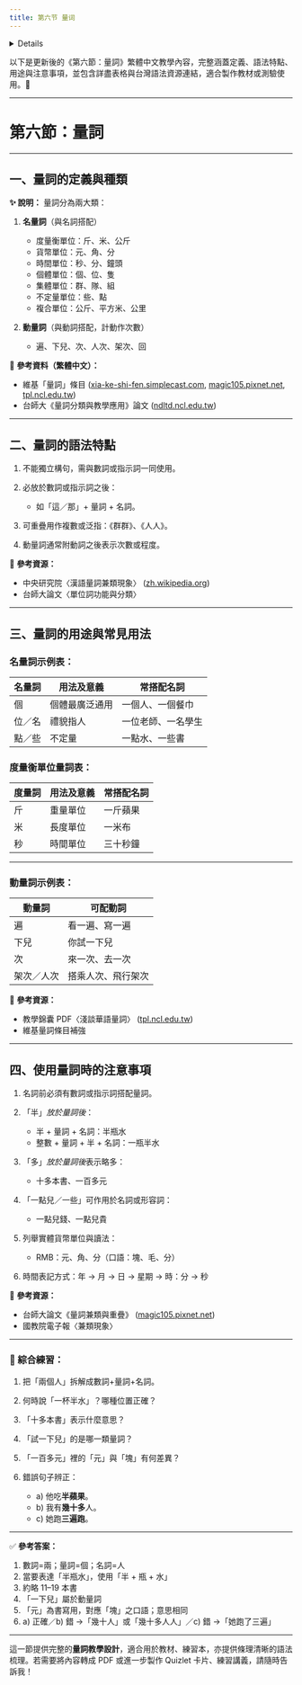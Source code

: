 ```yaml
---
title: 第六节 量词
---
```


<details>

```md

# 第六节 量词

## 一，量词的定义和种类

### （一）名量词

- 度量衡单位
- 货币单位
- 时间单位
- 个体单位
- 集体单位
- 不定量单位
- 复合单位

### （二）动量词

## 二，量词的语法特点

### （一）ไม่สามาถทำหน้าที่เป้ฯส่วนประกอบของประโยคได้โดยลำพัง

### （二）ต้องใช้ข้างหลังคำบอกจำนวนหรือคำนิยมสรรพนาม (คำสรรพนามชี้ระยะ)

### （三）คำลักษณะนามสามารถซ้ำคำได้

## 三，量词的用途

## 四，使用量词时需要注意的几个问题

### （一）关于名量词

常用名量词和常用名词举例

a table of with 3 columns -- 名量词 / 用法及意义 / 常用名词举例

another table with the same 3 columns, with heading 度量衡单位量词

1. ~个
2. ~位，~名
3. ~点，~些
4. คำนามที่มีลักษณะคำสรรพนาม ข้างหน้าไม่สามารถใช้คำลักษณะนามได้อีก
5. คำลักษณะนามหน่วยชั่งตวงวัดบางคำ สามารถใช้เชื่อมต่อกันได้ เรียกว่าเป็นคำลักษณะนามแบบคำผสม
6. คำลักษณะนามนับนามที่ซ้ำคำมักทำหน้าที่เป็นคำประธาน หรือเป็นบทขยายนามในส่วนของบทประธาน

### （二）关于动量词

a table with 2 columns -- 动量词 / 可以和量词搭配的动词

1. คำลักษณะนามนับการกระทำส่วนใหญ่จะใช้หลังคำกริยา เพื่อทำหน้าที่เป็นบทเสริมกริยา เพื่อแสดงจำนวน
2. ~遍
3. ~下儿
   1. แสดงหน่วยนับการกระทำที่ชัดเจน
   2. 一下儿
4. คำลักษณะนามนับการกระทำที่ซ้ำคำ
5. คำลักษณะนามนับการกระทำบางคำ สามารถใช้หลังคำลักษณะนามนับนามได้ เช่น 架次，人次

### （三）ตำแหน่งของคำลักษณะนาม กับ คำบอกจำนวน 半

1. เมื่อคำลักษณะนามใช้หลัง 半 จะแสดงถึงครึ่งหนึ่งของจำนวนนับ
   1. 半 + คำลักษณะนาม + (คำนาม)
   2. 半 + คำนามที่มีลักษณะคำลักษณะนาม
2. เมื่อหน้าคำลักษณะนามมีเลขจำนวนเต็ม 半 ต้องวางหลังคำลักษณะนาม
   1. เลขจำนวนเต็ม + คำลักษณะนาม + 半 + (คำนาม)
   2. เลขจำนวนเต็ม + คำลักษณะนามที่มีลักษณะนาม + 半

### （四）ตำแหน่ง กับ 多

1. 十，百，千，万
   1. เลขจำนวนเต็ม (หลักหน่วยคือ 0) + 多 + คำลักษณะนาม + (คำนาม)
   2. เลขจำนวนเต็ม (หลักหน่วยคือ 0) + 多 + คำนามที่มีลักษณะคำลักษณะนาม
2. จำนวนประมาณไม่ถึงจำนวนเต็มที่ถัดไป (+1)
   1. เลขจำนวนเต็ม (หลักหน่วยคือ 1-9) + คำลักษณะนาม + 多 + (คำนาม)
   2. เลขจำนวนเต็ม (หลักหน่วยคือ 1-9) + คำนามที่มีลักษณะคำลักษณะนาม + 多

### （五）一点儿，一些

1. ใช้หน้าคำนามเป็นบทขยายนาม
2. ใช้หลังคำคุณศัพท์เป็นบทเสริมบทกริยา
3. ละ 一 ได้
4. ไม่สามารถใช้หน้าคำคุณศัพท์หรือคำกริยา เพื่อทำหน้าที่เป้นบทขยายบทกริยาได้

### （六）วิธีนับเงิน

1. เงินตราของจีนคือ RMB ซึ่งมีหน่วยเงินเป็น 元，角，分 หรือ 块，毛，分
2. หากใช้เลขอารบิคเขียนจำนวนเงิน ข้างหลังต้องใช้ 元 เสมอ
   1. คำนาม 钱 ที่อยู่หลังจำนวนเงิน ในภาษาพูดมักจะไม่ใช้
3. ภาษาพูดมักใช้ 块，毛，分 และมักละหน่วยสุดท้าย

### （七）วิธีนับเวลา

1. วิธีนับจุดเวลาของวันเดือนปี
   1. ปี
   2. เดือน
   3. วันที่
   4. สัปดาห์ 星期，礼拜
   5. ลำดับวันเวลาในภาษาจีน คือ ปี เดือน วันที่
   6. การกล่าวถึงวันเดือนปีเกิดของบุคคล
2. วิธีนับช่วงเวลา
   1. ปี
   2. เดือน
   3. วัน
   4. สัปดาห์
   5. 上午，下午，晚上
3. วิธีนับเวลานาฬิกา
   1. 点
   2. 分
   3. 秒
4. คำบอกช่วงเวลา
   1. 小时，钟头
   2. 分，秒

```
</details>

以下是更新後的《第六節：量詞》繁體中文教學內容，完整涵蓋定義、語法特點、用途與注意事項，並包含詳盡表格與台灣語法資源連結，適合製作教材或測驗使用。🌟

---

# 第六節：量詞

---

## 一、量詞的定義與種類

**✨ 說明：**
量詞分為兩大類：

1. **名量詞**（與名詞搭配）

   * 度量衡單位：斤、米、公斤
   * 貨幣單位：元、角、分
   * 時間單位：秒、分、鐘頭
   * 個體單位：個、位、隻
   * 集體單位：群、隊、組
   * 不定量單位：些、點
   * 複合單位：公斤、平方米、公里

2. **動量詞**（與動詞搭配，計動作次數）

   * 遍、下兒、次、人次、架次、回

📘 **參考資料（繁體中文）：**

* 維基「量詞」條目 ([xia-ke-shi-fen.simplecast.com][1], [magic105.pixnet.net][2], [tpl.ncl.edu.tw][3])
* 台師大《量詞分類與教學應用》論文 ([ndltd.ncl.edu.tw][4])

---

## 二、量詞的語法特點

1. 不能獨立構句，需與數詞或指示詞一同使用。
2. 必放於數詞或指示詞之後：

   * 如「這／那」+ 量詞 + 名詞。
3. 可重疊用作複數或泛指：《群群》、《人人》。
4. 動量詞通常附動詞之後表示次數或程度。

📘 **參考資源：**

* 中央研究院〈漢語量詞兼類現象〉 ([zh.wikipedia.org][5])
* 台師大論文〈單位詞功能與分類〉&#x20;

---

## 三、量詞的用途與常見用法

### 名量詞示例表：

| 名量詞 | 用法及意義   | 常搭配名詞     |
| --- | ------- | --------- |
| 個   | 個體最廣泛通用 | 一個人、一個餐巾  |
| 位／名 | 禮貌指人    | 一位老師、一名學生 |
| 點／些 | 不定量     | 一點水、一些書   |

### 度量衡單位量詞表：

| 度量詞 | 用法及意義 | 常搭配名詞 |
| --- | ----- | ----- |
| 斤   | 重量單位  | 一斤蘋果  |
| 米   | 長度單位  | 一米布   |
| 秒   | 時間單位  | 三十秒鐘  |

---

### 動量詞示例表：

| 動量詞   | 可配動詞      |
| ----- | --------- |
| 遍     | 看一遍、寫一遍   |
| 下兒    | 你試一下兒     |
| 次     | 來一次、去一次   |
| 架次／人次 | 搭乘人次、飛行架次 |

📘 **參考資源：**

* 教學錦囊 PDF〈淺談華語量詞〉 ([tpl.ncl.edu.tw][3])
* 維基量詞條目補強&#x20;

---

## 四、使用量詞時的注意事項

1. 名詞前必須有數詞或指示詞搭配量詞。
2. 「半」*放於量詞後*：

   * 半 + 量詞 + 名詞：半瓶水
   * 整數 + 量詞 + 半 + 名詞：一瓶半水
3. 「多」*放於量詞後*表示略多：

   * 十多本書、一百多元
4. 「一點兒／一些」可作用於名詞或形容詞：

   * 一點兒錢、一點兒貴
5. 列舉實體貨幣單位與讀法：

   * RMB：元、角、分（口語：塊、毛、分）
6. 時間表記方式：年 → 月 → 日 → 星期 → 時：分 → 秒

📘 **參考資源：**

* 台師大論文《量詞兼類與重疊》 ([magic105.pixnet.net][2])
* 國教院電子報〈兼類現象〉&#x20;

---

### 📝 綜合練習：

1. 把「兩個人」拆解成數詞+量詞+名詞。
2. 何時說「一杯半水」？哪種位置正確？
3. 「十多本書」表示什麼意思？
4. 「試一下兒」的是哪一類量詞？
5. 「一百多元」裡的「元」與「塊」有何差異？
6. 錯誤句子辨正：

   * a) 他吃**半蘋果**。
   * b) 我有**幾十多**人。
   * c) 她跑**三遍跑**。

---

✅ **參考答案：**

1. 數詞=兩；量詞=個；名詞=人
2. 當要表達「半瓶水」，使用「半 + 瓶 + 水」
3. 約略 11–19 本書
4. 「一下兒」屬於動量詞
5. 「元」為書寫用，對應「塊」之口語；意思相同
6. a) 正確／b) 錯 →「幾十人」或「幾十多人人」／c) 錯 →「她跑了三遍」

---

這一節提供完整的**量詞教學設計**，適合用於教材、練習本，亦提供條理清晰的語法梳理。若需要將內容轉成 PDF 或進一步製作 Quizlet 卡片、練習講義，請隨時告訴我！

[1]: https://xia-ke-shi-fen.simplecast.com/episodes/s3e24-ME9CUPiT?utm_source=chatgpt.com "S3E24：備課沙龍（14）—漢語重疊式最終章：量詞重疊 - 下課時分"
[2]: https://magic105.pixnet.net/blog/post/48501924?utm_source=chatgpt.com "現代漢語數量定語組的語法意義、 篇章、語用分析及教學應用 - 痞客邦"
[3]: https://tpl.ncl.edu.tw/NclService/pdfdownload?filePath=lV8OirTfsslWcCxIpLbUfvtkl6y56mnseBD2t_ICWKDOQMYoviKJpWZOK73_3WTa&imgType=Bn5sH4BGpJw%3D&key=f2Ow4yIldnNnKFVfucePgCp_lohHilDs0enBXP8bkPMeVVU9OyINO4qBZJhLTxWd&xmlId=0005859644&utm_source=chatgpt.com "[PDF] 教學錦囊- 淺談華語量詞- 從一隻狗還是一條狗說起"
[4]: https://ndltd.ncl.edu.tw/cgi-bin/gs32/gsweb.cgi/login?o=dnclcdr&s=id%3D%22109NTNU5612084%22.&searchmode=basic&utm_source=chatgpt.com "華語教材常用量詞之辨析與教學應用__臺灣博碩士論文知識加值系統"
[5]: https://zh.wikipedia.org/zh-hant/%E6%B1%89%E8%AF%AD%E9%87%8F%E8%AF%8D?utm_source=chatgpt.com "漢語量詞- 維基百科，自由的百科全書"
